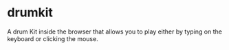 # drumkit
A drum Kit inside the browser that allows you to play either by  typing on the keyboard or clicking the mouse.
